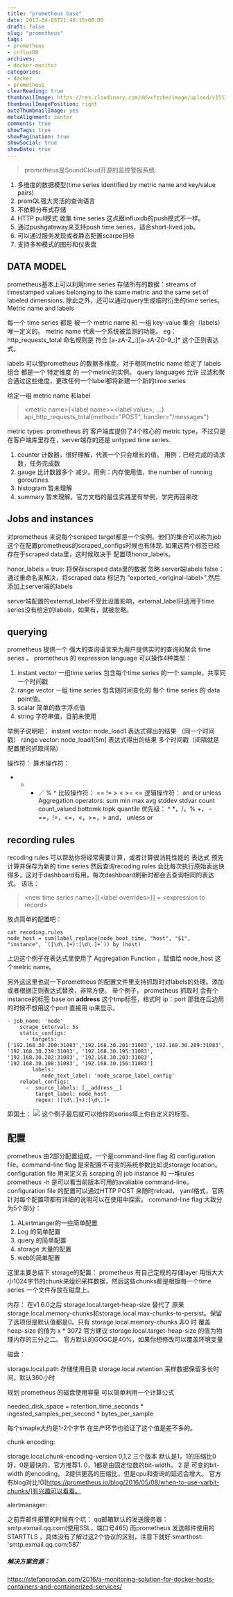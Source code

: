 ```yaml
---
title: "prometheus base"
date: 2017-04-05T21:48:15+08:00
draft: false
slug: "prometheus"
tags:
- prometheus
- influxDB
archives:
- docker-monitor
categories:
- docker
- prometheus
clearReading: true
thumbnailImage: https://res.cloudinary.com/ddvxfzzbe/image/upload/v1513355321/Real_gaggav.png
thumbnailImagePosition: right
autoThumbnailImage: yes
metaAlignment: center
comments: true
showTags: true
showPagination: true
showSocial: true
showDate: true
---
```


>prometheus是SoundCloud开源的监控警报系统:
1. 多维度的数据模型(time series identified by metric name and key/value pairs)
2. promQL强大灵活的查询语言
3. 不依赖分布式存储
4. HTTP pull模式 收集 time series 这点跟influxdb的push模式不一样。
5. 通过pushgateway来支持push time series，适合short-lived job。
6. 可以通过服务发现或者静态配置scarpe目标
7. 支持多种模式的图形和仪表盘


## DATA MODEL
prometheus基本上可以利用time series 存储所有的数据：streams of timestamped values belonging to the same metric and the same set of labeled dimensions.
除此之外，还可以通过query生成临时衍生的time series。
Metric name and labels

每一个 time series 都是 被一个 metric name 和 一组 key-value 集合（labels） 唯一定义的。
metric name 代表一个系统被监测的功能。 eg：http_requests_total  命名规则是 符合 [a-zA-Z_:][a-zA-Z0-9_:]* 这个正则表达式。

labels 可以使prometheus 的数据多维度。对于相同metric name 给定了 labels组合 都是一个 特定维度 的 一个metric的实例。
query languages 允许 过滤和聚合通过这些维度，更改任何一个label都将新建一个新的time series

给定一组 metric name 和label
> \<metric name\>{\<label name\>=\<label value\>, ...}
> api_http_requests_total{method="POST", handler="/messages"}

metric types:
    prometheus 的 客户端库提供了4个核心的 metric type，不过只是在客户端库里存在，server端存的还是 untyped time series.
1. counter
    计数器，很好理解，代表一个只会增长的值。 用例：已经完成的请求数，任务完成数
2. gauge
    比计数器多个 减少。用例：内存使用值，the number of running goroutines.
3. histogram
    暂未理解
4. summary
    暂未理解，官方文档的最佳实践里有举例，学完再回来改

## Jobs and instances
对prometheus 来说每个scraped target都是一个实例。他们的集合可以称为job
这个在配置prometheus的scraped_configs时候也有体现.
如果这两个标签已经存在于scraped data里，这时候取决于 配置项honor_labels。

honor_labels = true: 将保存scraped data里的数据 忽略 server端labels
false： 通过重命名来解决，将scraped data  标记为 "exported_\<original-label\>",然后添加上server端的labels

server端配置的external_label不受此设置影响，external_label只适用于time series没有给定的labels，如果有，就被忽略。

## querying
prometheus 提供一个 强大的查询语言来为用户提供实时的查询和聚合 time series 。
prometheus 的 expression language 可以操作4种类型：
1. instant vector 一组time series 包含每个time series 的一个 sample，共享同一个时间戳
2. range vector   一组 time series 包含随时间变化的  每个 time series 的 data point值。
3. scalar 简单的数字浮点值
4. string 字符串值，目前未使用

举例子说明吧：
instant vector:  node_load1 表达式得出的结果 （同一个时间戳）
range vector: node_load1[5m] 表达式得出的结果 多个时间戳（间隔就是 配置里的抓取间隔）

操作符：
算术操作符：
+ - * ／ %  ^
比较操作符：
==  != > < >= <=
逻辑操作符：
and or unless
Aggregation operators:
sum min max avg stddev stdvar count count_valued bottomk topk quantile
优先级：
^
*，/，%
+， -
==，!=，<=，<，>=，>
and， unless
or


## recording rules
recoding rules 可以帮助你将经常需要计算，或者计算很消耗性能的 表达式 预先计算并保存为新的 time series 然后查询recoding rules 会比每次执行原始表达快得多，这对于dashboard有用，每次dashboard刷新时都会去查询相同的表达式。
语法：
> \<new time series name\>[{\<label overrides\>}] = \<expression to record\>

放点简单的配置吧：
```
cat recoding.rules
node_host = sum(label_replace(node_boot_time, "host", "$1", "instance", `([\d\.]+):[\d\.]+`)) by (host)
```
上边这个例子在表达式里使用了 Aggregation  Function ，赋值给 node_host 这个metric name。

另外这这里也说一下prometheus 的配置文件里支持抓取时对labels的处理。添加或者根据正则表达式替换，非常方便。
举个例子，
prometheus 抓取时 会有个instance的标签 base on __address__ 这个tmp标签，格式时 ip：port
那我在后边用的时候不想用这个port 直接用 ip来显示。
```
- job_name: 'node'
    scrape_interval: 5s
    static_configs:
      - targets: ['192.168.30.200:31083','192.168.30.201:31083','192.168.30.209:31083','192.168.30.210:31083','192.168.30.211:31083','192.168.30.214:31083','192.168.30.215:31083', '192.168.30.239:31083', '192.168.30.195:31083', '192.168.30.202:31083', '192.168.30.203:31083', '192.168.30.108:31083', '192.168.30.156:31083']
        labels:
           node_text_label: 'node_scarpe_label_config'
    relabel_configs:
      -  source_labels: [__address__]
         target_label: node_host
         regex: ([\d\.]+):[\d\.]+
```
即国土：
![](http://opiq5jspn.bkt.clouddn.com/prometheus.png)
这个例子最后就可以给你的series填上你自定义的标签。

## 配置
prometheus 由2部分配置组成，一个是command-line flag 和 configuration file。command-line flag 是来配置不可变的系统参数比如说storage location。 configuration file 用来定义去 scraping 的 job instance 和 一堆rules
prometheus -h 是可以看当前版本可用的avaliable command-line。
configuration file 的配置可以通过HTTP POST 来随时reload， yaml格式，官网针对每个配置项都有详细的说明可以在使用中探索。
command-line flag 大致分为5个部分：
1. ALertmanger的一些简单配置
2. Log 的简单配置
3. query 的简单配置
4. storage 大量的配置
5. web的简单配置

这里主要总结下 storage的配置：
prometheus 有自己定规的存储layer 用恒大大小1024字节的chunk来组织采样数据，然后这些chunks都是根据每一个time series 一个文件存放在磁盘上。

内存：
在v1.6.0之后 storage.local.target-heap-size 替代了 原来storage.local.memory-chunks和storage.local.max-chunks-to-persist。保留了选项但是默认值都是0。只有 storage.local.memory-chunks 非0 时 覆盖 heap-size 的值为 x * 3072
官方建议 storage.local.target-heap-size 的值为物理内存的三分之二。
官方默认的GOGC是40%，如果你想修改可以覆盖环境变量

磁盘：

storage.local.path 存储使用目录
storage.local.retention 采样数据保留多长时间，默认360小时

规划 prometheus 的磁盘使用容量 可以简单利用一个计算公式

needed_disk_space = retention_time_seconds * ingested_samples_per_second * bytes_per_sample

每个smaple大约是1-2个字节
在生产环节也验证了这个值是差不多的。

chunk encoding:

storage.local.chunk-encoding-version  0,1,2 三个版本
默认是1，1的压缩比0好，0是最快的，官方推荐1.
0，1都是由固定位数的bit-width。  2 是 可变的bit-width 的encoding。
2提供更高的压缩比，但是cpu和查询的延迟会增大。
官方有blog对比!()[https://prometheus.io/blog/2016/05/08/when-to-use-varbit-chunks/]有兴趣可以看看。

alertmanager:

之前弄邮件报警的时候有个坑：
qq邮箱默认的发送服务器：
smtp.exmail.qq.com(使用SSL，端口号465)
而prometheus 发送邮件使用的 STARTTLS  ，具体没有了解过这2个协议的区别，注意下就好
smarthost: 'smtp.exmail.qq.com:587'




##### 解决方案资源：
https://stefanprodan.com/2016/a-monitoring-solution-for-docker-hosts-containers-and-containerized-services/






















